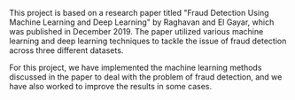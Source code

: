 This project is based on a research paper titled "Fraud Detection Using Machine Learning and Deep Learning" by Raghavan and El Gayar, which was published in December 2019.
The paper utilized various machine learning and deep learning techniques to tackle the issue of fraud detection across three different datasets.

For this project, we have implemented the machine learning methods discussed in the paper to deal with the problem of fraud detection, and we have also worked to improve the results in some cases.
